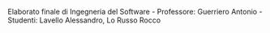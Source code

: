 Elaborato finale di Ingegneria del Software - Professore: Guerriero Antonio - Studenti: Lavello Alessandro, Lo Russo Rocco 
